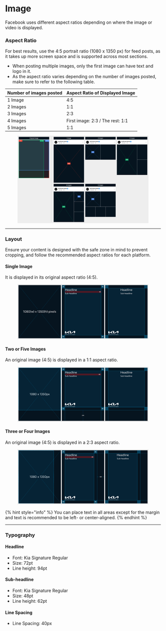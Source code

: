 # Image

Facebook uses different aspect ratios depending on where the image or video is displayed.

### Aspect Ratio&#x20;

For best results, use the 4:5 portrait ratio (1080 x 1350 px) for feed posts, as it takes up more screen space and is supported across most sections.

* When posting multiple images, only the first image can have text and logo in it.
* As the aspect ratio varies depending on the number of images posted, make sure to refer to the following table.

| Number of images posted | Aspect Ratio of Displayed Image  |
| ----------------------- | -------------------------------- |
| 1 Image                 | 4:5                              |
| 2 Images                | 1:1                              |
| 3 Images                | 2:3                              |
| 4 Images                | First image: 2:3 / The rest: 1:1 |
| 5 Images                | 1:1                              |

<figure><img src="../../../.gitbook/assets/FB-image-ratio.jpg" alt=""><figcaption></figcaption></figure>

***

### Layout

Ensure your content is designed with the safe zone in mind to prevent cropping, and follow the recommended aspect ratios for each platform.

#### Single Image

It is displayed in its original aspect ratio (4:5).

<figure><img src="../../../.gitbook/assets/FB-image-single.jpg" alt=""><figcaption></figcaption></figure>

#### Two or Five Images

An original image (4:5) is displayed in a 1:1 aspect ratio.

<figure><img src="../../../.gitbook/assets/FB-image-2&#x26;5.jpg" alt=""><figcaption></figcaption></figure>

#### Three or Four Images

An original image (4:5) is displayed in a 2:3 aspect ratio.

<figure><img src="../../../.gitbook/assets/FB-image-3&#x26;4.jpg" alt=""><figcaption></figcaption></figure>

{% hint style="info" %}
You can place text in all areas except for the margin and text is recommended to be left- or center-aligned.
{% endhint %}

***

### Typography

#### Headline

* Font: Kia Signature Regular&#x20;
* Size: 72pt&#x20;
* Line height: 94pt

#### Sub-headline

* Font: Kia Signature Regular&#x20;
* Size: 48pt&#x20;
* Line height: 62pt

#### Line Spacing

* Line Spacing: 40px





